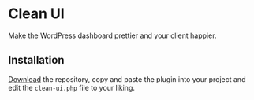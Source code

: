 # Clean UI

Make the WordPress dashboard prettier and your client happier. 

## Installation

[Download](https://github.com/wordplate/clean-ui/archive/main.zip) the repository, copy and paste the plugin into your project and edit the `clean-ui.php` file to your liking.
